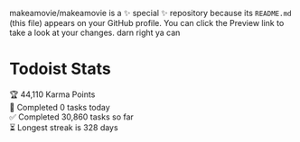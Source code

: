 makeamovie/makeamovie is a ✨ special ✨ repository because its `README.md` (this file) appears on your GitHub profile.
You can click the Preview link to take a look at your changes. darn right ya can

# Todoist Stats

<!-- TODO-IST:START -->
🏆  44,110 Karma Points           
🌸  Completed 0 tasks today           
✅  Completed 30,860 tasks so far           
⏳  Longest streak is 328 days
<!-- TODO-IST:END -->